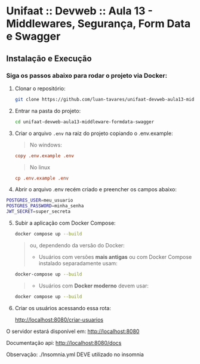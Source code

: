# Unifaat :: Devweb :: Aula 13 - Middlewares, Segurança, Form Data e Swagger

## Instalação e Execução

### Siga os passos abaixo para rodar o projeto via Docker:

1. Clonar o repositório:

   ```sh
   git clone https://github.com/luan-tavares/unifaat-devweb-aula13-middleware-formdata-swagger
   ```

2. Entrar na pasta do projeto:

   ```sh
   cd unifaat-devweb-aula13-middleware-formdata-swagger
   ```

3. Criar o arquivo `.env` na raiz do projeto copiando o .env.example:

   > No windows:

   ```ini
   copy .env.example .env
   ```

   > No linux

   ```ini
   cp .env.example .env
   ```
4. Abrir o arquivo .env recém criado e preencher os campos abaixo:

```sh
POSTGRES_USER=meu_usuario
POSTGRES_PASSWORD=minha_senha
JWT_SECRET=super_secreta
```

5. Subir a aplicação com Docker Compose:

   ```sh
   docker compose up --build
   ```

   > ou, dependendo da versão do Docker:
   >
   > - Usuários com versões **mais antigas** ou com Docker Compose instalado separadamente usam:

   ```sh
   docker-compose up --build
   ```

   > - Usuários com **Docker moderno** devem usar:

   ```sh
   docker compose up --build
   ```

6. Criar os usuários acessando essa rota:

   [http://localhost:8080/criar-usuarios](http://localhost:8080/criar-usuarios)

O servidor estará disponível em: [http://localhost:8080](http://localhost:8080)

Documentação api: [http://localhost:8080/docs](http://localhost:8080/docs)

Observação: ./Insomnia.yml DEVE utilizado no insomnia